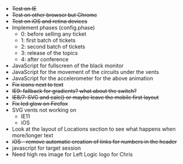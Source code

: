 * ~~Test on IE~~
* ~~Test on other browser but Chrome~~
* ~~Test on iOS and retina devices~~
* Implement phases (config.phase)
	* 0: before selling any ticket
	* 1: first batch of tickets
	* 2: second batch of tickets
	* 3: release of the topics
	* 4: after conference
* JavaScript for fullscreen of the black monitor
* JavaScript for the movement of the circuits under the vents
* JavaScript for the accelerometer for the above animation
* ~~Fix icons next to text~~
* ~~IE9: fallback for gradients? what about the switch?~~
* ~~IE8/7: SVG and calc() or maybe leave the mobile first layout~~
* ~~Fix led glow on Firefox~~
* SVG vents not working on
	* IE11
	* iOS
* Look at the layout of Locations section to see what happens when more/longer text
* ~~iOS - remove automatic creation of links for numbers in the header~~
* javascript for target session
* Need high res image for Left Logic logo for Chris
